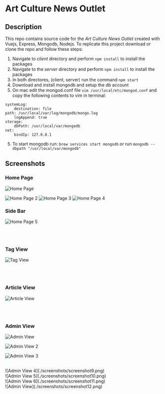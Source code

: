 # Art Culture News Outlet
## Description
This repo contains source code for the *Art Culture News Outlet* created with Vuejs, Express, Mongodb, Nodejs. To replicate this project download or clone the repo and follow these steps:

1. Navigate to *client* directory and perform `npm install` to install the packages
2. Navigate to the *server* directory and perform `npm install` to install the packages
3. In both directores, (client, server) run the command `npm start`
3. Download and install mongodb and setup the db account
4. On mac edit the mongod.conf file `vim /usr/local/etc/mongod.conf` and copy the following contents to vim in terminal: 
```
systemLog:
	destination: file
path: /usr/local/var/log/mongodb/mongo.log
	logAppend: true
storage:
	dbPath: /usr/local/var/mongodb
net:
	bindIp: 127.0.0.1
```
5. To start mongodb run: `brew services start mongodb` or run `mongodb --dbpath "/usr/local/var/mongodb"`

## Screenshots
### Home Page
![Home Page](screenshots/screenshot1.png)

![Home Page 2](./screenshots/screenshot1.2.png)
![Home Page 3](./screenshots/screenshot1.3.png)
![Home Page 4](./screenshots/screenshot1.4.png)
<br>
### Side Bar
![Home Page 5](./screenshots/screenshot13.png)

<br><br>
### Tag View
![Tag View](./screenshots/screenshot4.png)

<br><br>
### Article View
![Article View](./screenshots/screenshot5.png)

<br><br>
### Admin View
![Admin View](./screenshots/screenshot6.png)
<br>

![Admin View 2](./screenshots/screenshot7.png)
<br>

![Admin View 3](./screenshots/screenshot8.png)

<br>
![Admin View 4](./screenshots/screenshot9.png)

<br>
![Admin View 5](./screenshots/screenshot10.png)

<br>
![Admin View 6](./screenshots/screenshot11.png)

<br>
![Admin View](./screenshots/screenshot12.png)


